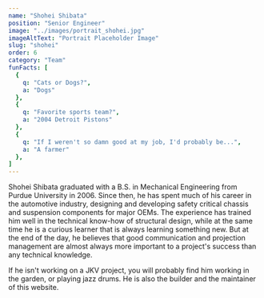 ```yaml
---
name: "Shohei Shibata"
position: "Senior Engineer"
image: "../images/portrait_shohei.jpg"
imageAltText: "Portrait Placeholder Image"
slug: "shohei"
order: 6
category: "Team"
funFacts: [
  {
    q: "Cats or Dogs?",
    a: "Dogs"
  },
  {
    q: "Favorite sports team?",
    a: "2004 Detroit Pistons"
  },
  {
    q: "If I weren't so damn good at my job, I'd probably be...",
    a: "A farmer"
  },
]
---
```


Shohei Shibata graduated with a B.S. in Mechanical Engineering from Purdue University in 2006. Since then, he has spent much of his career in the automotive industry, designing and developing safety critical chassis and suspension components for major OEMs. The experience has trained him well in the technical know-how of structural design, while at the same time he is a curious learner that is always learning something new. But at the end of the day, he believes that good communication and projection management are almost always more important to a project's success than any technical knowledge.

If he isn't working on a JKV project, you will probably find him working in the garden, or playing jazz drums. He is also the builder and the maintainer of this website.